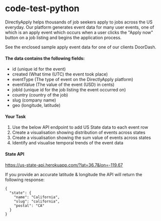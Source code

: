 # code-test-python

DirectlyApply helps thousands of job seekers apply to jobs across the US everyday. Our platform generates event data for many user events, one of which is an apply event which occurs when a user clicks the "Apply now" button on a job listing and begins the application process.

See the enclosed sample apply event data for one of our clients DoorDash.

#### The data contains the following fields:
 - id (unique id for the event)
 - created (What time (UTC) the event took place)
 - eventType (The type of event on the DirectlyApply platform)
 - eventValue (The value of the event (USD) in cents)
 - jobId (unique id for the job listing the event occurred on)
 - country (country of the job)
 - slug (company name)
 - geo (longitude, latitude)
 
#### Your Task
1. Use the below API endpoint to add US State data to each event row
2. Create a visualisation showing distribution of events across states
3. Create a visualisation showing the sum value of events across states
4. Identify and visualise temporal trends of the event data

#### State API
https://us-state-api.herokuapp.com/?lat=36.7&lon=-119.67

If you provide an accurate latitude & longitude the API will return the following response:

```
{
  "state": {
    "name": "California",
    "slug": "california",
    "postal": "CA"
  }
}
```
